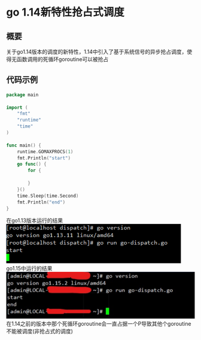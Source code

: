 # go 1.14新特性抢占式调度

## 概要
关于go1.14版本的调度的新特性，1.14中引入了基于系统信号的异步抢占调度，使得无函数调用的死循环goroutine可以被抢占
## 代码示例
```go
package main

import (
	"fmt"
	"runtime"
	"time"
)

func main() {
	runtime.GOMAXPROCS(1)
	fmt.Println("start")
	go func() {
		for {

		}
	}()
	time.Sleep(time.Second)
	fmt.Println("end")
}
```
在go1.13版本运行的结果
![title](../../../.local/static/2021/0/3/Snipaste_2021-01-12_15-51-10.1610468824913.png)
go1.15中运行的结果
![title](../../../.local/static/2021/0/3/Snipaste_2021-01-12_15-59-32.1610468854455.png)
在1.14之前的版本中那个死循环goroutine会一直占据一个P导致其他个goroutine不能被调度(非抢占式的调度)








